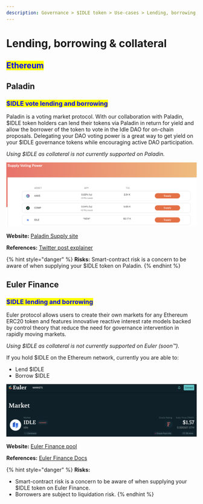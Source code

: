 ```yaml
---
description: Governance > $IDLE token > Use-cases > Lending, borrowing & collateral
---
```


# Lending, borrowing & collateral

## <mark style="color:blue;">Ethereum</mark>

## Paladin <a href="#paladin-30" id="paladin-30"></a>

### <mark style="color:blue;">$IDLE vote lending and borrowing</mark>

Paladin is a voting market protocol. With our collaboration with Paladin, $IDLE token holders can lend their tokens via Paladin in return for yield and allow the borrower of the token to vote in the Idle DAO for on-chain proposals. Delegating your DAO voting power is a great way to get yield on your $IDLE governance tokens while encouraging active DAO participation.&#x20;

_Using $IDLE as collateral is not currently supported on Paladin._

![](<../../../.gitbook/assets/image (1) (1).png>)

**Website:** [Paladin Supply site](https://app.paladin.vote/#/supply)

**References:** [Twitter post explainer](https://twitter.com/idlefinance/status/1461291952721248262)

{% hint style="danger" %}
**Risks:** Smart-contract risk is a concern to be aware of when supplying your $IDLE token on Paladin.
{% endhint %}

## Euler Finance

### <mark style="color:blue;">$IDLE lending and borrowing</mark>

Euler protocol allows users to create their own markets for any Ethereum ERC20 token and features innovative reactive interest rate models backed by control theory that reduce the need for governance intervention in rapidly moving markets.&#x20;

_Using $IDLE as collateral is not currently supported on Euler (soon™)._&#x20;

If you hold $IDLE on the Ethereum network, currently you are able to:

* Lend $IDLE
* Borrow $IDLE

![](<../../../.gitbook/assets/image (63).png>)

**Website:** [Euler Finance pool](https://app.euler.finance/market/0x875773784af8135ea0ef43b5a374aad105c5d39e)

**References:** [Euler Finance Docs](https://docs.euler.finance/)

{% hint style="danger" %}
**Risks:**

* Smart-contract risk is a concern to be aware of when supplying your $IDLE token on Euler Finance.
* Borrowers are subject to liquidation risk.
{% endhint %}
